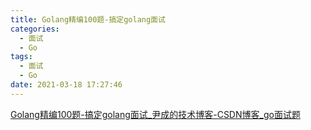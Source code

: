 ```yaml
---
title: Golang精编100题-搞定golang面试
categories:
  - 面试
  - Go
tags:
  - 面试
  - Go
date: 2021-03-18 17:27:46
---
```


[Golang精编100题-搞定golang面试_尹成的技术博客-CSDN博客_go面试题](https://blog.csdn.net/itcastcpp/article/details/80462619)

